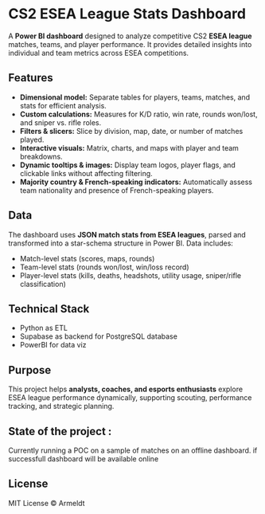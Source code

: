 # CS2 ESEA League Stats Dashboard

A **Power BI dashboard** designed to analyze competitive CS2 **ESEA league** matches, teams, and player performance. It provides detailed insights into individual and team metrics across ESEA competitions.

## Features

- **Dimensional model:** Separate tables for players, teams, matches, and stats for efficient analysis.  
- **Custom calculations:** Measures for K/D ratio, win rate, rounds won/lost, and sniper vs. rifle roles.  
- **Filters & slicers:** Slice by division, map, date, or number of matches played.  
- **Interactive visuals:** Matrix, charts, and maps with player and team breakdowns.  
- **Dynamic tooltips & images:** Display team logos, player flags, and clickable links without affecting filtering.  
- **Majority country & French-speaking indicators:** Automatically assess team nationality and presence of French-speaking players.

## Data

The dashboard uses **JSON match stats from ESEA leagues**, parsed and transformed into a star-schema structure in Power BI. Data includes:  

- Match-level stats (scores, maps, rounds)  
- Team-level stats (rounds won/lost, win/loss record)  
- Player-level stats (kills, deaths, headshots, utility usage, sniper/rifle classification)

## Technical Stack 

- Python as ETL
- Supabase as backend for PostgreSQL database
- PowerBI for data viz

## Purpose

This project helps **analysts, coaches, and esports enthusiasts** explore ESEA league performance dynamically, supporting scouting, performance tracking, and strategic planning.

## State of the project : 

Currently running a POC on a sample of matches on an offline dashboard. if successfull dashboard will be available online

## License

MIT License © Armeldt
